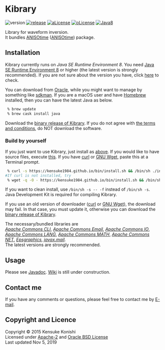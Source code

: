 # Kibrary 

![version][version-image]
[![release][release-image]][release]
[![aLicense][alicense-image]][alicense]
[![oLicense][olicense-image]][olicense]
[![Java8][Java8-image]][Java8]

Library for waveform inversion.   
It bundles [ANISOtime](https://github.com/kensuke1984/Kibrary/wiki/ANISOtime) ([ANISOtime][ANISOtime]) package.  


## <a name="installation">Installation
Kibrary currently runs on *Java SE Runtime Environment 8*.
You need [Java SE Runtime Environment 8][JRE8] or higher (the latest version is strongly recommended).
If you are not sure about the version you have, 
click <a href="https://www.java.com/en/download/installed8.jsp" target="_blank">here</a> to check. 
 
You can download from [Oracle](https://www.oracle.com/technetwork/java/javase/downloads/index.html),
while you might want to manage by something like [sdkman](https://sdkman.io/).
If you are a macOS user and have [Homebrew](https://brew.sh) installed, then you can have the latest Java as below.
```bash
 % brew update
 % brew cask install java
```

Download the [binary release of Kibrary](https://www.dropbox.com/s/utep6ep1l1bxe3d/kibrary-0.4.5.jar?dl=1).
If you do not agree with [the terms and conditions](#copyright-and-licence), do NOT download the software.



### Build by yourself

If you just want to use Kibrary, just install as [above](#installation).
If you would like to have source files, execute [this](https://kensuke1984.github.io/bin/install.sh).
If you have [curl](http://curl.haxx.se/) or [GNU Wget](https://www.gnu.org/software/wget/), paste this at a Terminal prompt.
```bash
 % curl -s https://kensuke1984.github.io/bin/install.sh && /bin/sh ./install.sh
#If curl is not installed, try
 % wget -q -O - https://kensuke1984.github.io/bin/install.sh && /bin/sh ./install.sh
```
If you want to clean install, use ```/bin/sh -s -- -f``` instead of ```/bin/sh -s```.
Java Development Kit is required for compiling Kibrary. 

If you use an old version of downloader ([curl](http://curl.haxx.se/) or [GNU Wget](https://www.gnu.org/software/wget/)), 
the download may fail. In that case, you must update it, 
otherwise you can download the [binary release of Kibrary](https://www.dropbox.com/s/utep6ep1l1bxe3d/kibrary-0.4.5.jar?dl=1). 


The necessary/bundled libraries are  
[*Apache Commons CLI*][cli], [*Apache Commons Email*][email], [*Apache Commons IO*][io],
[*Apache Commons LANG*][lang], [*Apache Commons MATH*][math], [*Apache Commons NET*][net],
[*Epsgraphics*][eps], [*javax.mail*][mail].  
The latest versions are strongly recommended.



## Usage
Please see [Javadoc][javadoc]. [Wiki][wiki] is still under construction.

## Contact me
If you have any comments or questions, please feel free to contact me by [E-mail][mailto].

## Copyright and Licence
Copyright © 2015 Kensuke Konishi  
Licensed under [Apache-2][alicense] and [Oracle BSD License][olicense]  
Last updated Nov 5, 2019


[release-image]:https://img.shields.io/badge/release-Titan-pink.svg
[release]:https://en.wikipedia.org/wiki/Titan_(mythology)
[version-image]:https://img.shields.io/badge/version-0.4.5-yellow.svg

[alicense-image]: https://img.shields.io/badge/license-Apache--2-blue.svg?style=flat
[alicense]: https://www.apache.org/licenses/LICENSE-2.0

[olicense-image]: http://img.shields.io/badge/license-Oracle-blue.svg?style=flat
[olicense]: http://www.oracle.com/technetwork/licenses/bsd-license-1835287.html

[ANISOtime]:http://www-solid.eps.s.u-tokyo.ac.jp/~dsm/anisotime.html

[Java8-image]:https://img.shields.io/badge/dependencies-JRE%208-brightgreen.svg
[Java8]:https://www.java.com/
[JRE8]:http://www.oracle.com/technetwork/java/javase/downloads/index.html
[gradlescript]:http://kensuke1984.github.io/build.gradle
[gradlew]:http://kensuke1984.github.io/gradlew.tar

[wiki]:https://github.com/kensuke1984/Kibrary/wiki
[mailto]:mailto:kensuke@earth.sinica.edu.tw
[javadoc]:https://kensuke1984.github.io/Kibrary

[cli]:http://commons.apache.org/proper/commons-cli/
[email]:http://commons.apache.org/proper/commons-email/
[io]:http://commons.apache.org/proper/commons-io/
[lang]:http://commons.apache.org/proper/commons-lang/
[math]:http://commons.apache.org/proper/commons-math/
[net]:http://commons.apache.org/proper/commons-net/
[eps]:http://www.abeel.be/wiki/EPSGraphics
[mail]:https://java.net/projects/javamail/pages/Home


